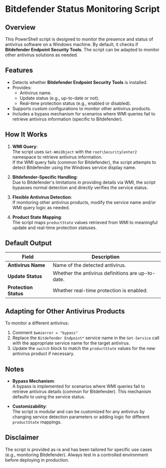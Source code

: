 # Bitdefender Status Monitoring Script

## Overview

This PowerShell script is designed to monitor the presence and status of antivirus software on a Windows machine. By default, it checks if **Bitdefender Endpoint Security Tools**. The script can be adapted to monitor other antivirus solutions as needed.

## Features

- Detects whether **Bitdefender Endpoint Security Tools** is installed.
- Provides:
  - Antivirus name.
  - Update status (e.g., up-to-date or not).
  - Real-time protection status (e.g., enabled or disabled).
- Supports custom configurations to monitor other antivirus products.
- Includes a bypass mechanism for scenarios where WMI queries fail to retrieve antivirus information (specific to Bitdefender).

## How It Works

1. **WMI Query**:  
   The script uses `Get-WmiObject` with the `root\SecurityCenter2` namespace to retrieve antivirus information.  
   If the WMI query fails (common for Bitdefender), the script attempts to detect Bitdefender using the Windows service display name.

2. **Bitdefender-Specific Handling**:  
   Due to Bitdefender's limitations in providing details via WMI, the script bypasses normal detection and directly verifies the service status.

3. **Flexible Antivirus Detection**:  
   If monitoring other antivirus products, modify the service name and/or WMI query logic as needed.

4. **Product State Mapping**:  
   The script maps `productState` values retrieved from WMI to meaningful update and real-time protection statuses.

## Default Output

| Field                | Description                              |
|----------------------|------------------------------------------|
| **Antivirus Name**   | Name of the detected antivirus.          |
| **Update Status**    | Whether the antivirus definitions are up-to-date. |
| **Protection Status**| Whether real-time protection is enabled. |

## Adapting for Other Antivirus Products

To monitor a different antivirus:

1. Comment `$wmierror = "bypass"`
2. Replace the `Bitdefender Endpoint*` service name in the `Get-Service` call with the appropriate service name for the target antivirus.
3. Update the `switch` block to match the `productState` values for the new antivirus product if necessary.

## Notes

- **Bypass Mechanism**:  
A bypass is implemented for scenarios where WMI queries fail to retrieve antivirus details (common for Bitdefender). This mechanism defaults to using the service status.

- **Customizability**:  
The script is modular and can be customized for any antivirus by changing service detection parameters or adding logic for different `productState` mappings.

## Disclaimer
The script is provided as-is and has been tailored for specific use cases (e.g., monitoring Bitdefender). Always test in a controlled environment before deploying in production.